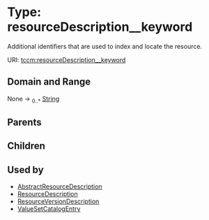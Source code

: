 
# Type: resourceDescription__keyword


Additional identifiers that are used to index and locate the resource.

URI: [tccm:resourceDescription__keyword](https://hotecosystem.org/tccm/resourceDescription__keyword)


## Domain and Range

None ->  <sub>0..*</sub> [String](types/String.md)

## Parents


## Children


## Used by

 * [AbstractResourceDescription](AbstractResourceDescription.md)
 * [ResourceDescription](ResourceDescription.md)
 * [ResourceVersionDescription](ResourceVersionDescription.md)
 * [ValueSetCatalogEntry](ValueSetCatalogEntry.md)
